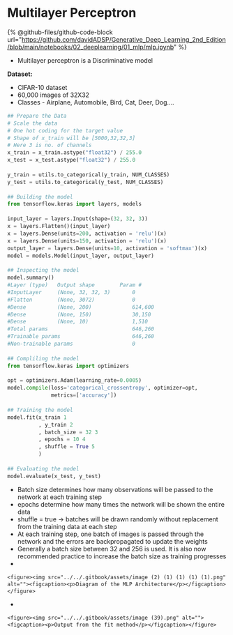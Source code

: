 # Multilayer Perceptron



{% @github-files/github-code-block url="https://github.com/davidADSP/Generative_Deep_Learning_2nd_Edition/blob/main/notebooks/02_deeplearning/01_mlp/mlp.ipynb" %}

* Multilayer perceptron is a Discriminative model&#x20;

**Dataset:**

* CIFAR-10 dataset
* 60,000 images of 32X32
* Classes - Airplane, Automobile, Bird, Cat, Deer, Dog....

```python
## Prepare the Data
# Scale the data
# One hot coding for the target value
# Shape of x_train will be [5000,32,32,3]
# Here 3 is no. of channels
x_train = x_train.astype("float32") / 255.0
x_test = x_test.astype("float32") / 255.0

y_train = utils.to_categorical(y_train, NUM_CLASSES)
y_test = utils.to_categorical(y_test, NUM_CLASSES)

## Building the model
from tensorflow.keras import layers, models

input_layer = layers.Input(shape=(32, 32, 3))
x = layers.Flatten()(input_layer)
x = layers.Dense(units=200, activation = 'relu')(x)
x = layers.Dense(units=150, activation = 'relu')(x)
output_layer = layers.Dense(units=10, activation = 'softmax')(x)
model = models.Model(input_layer, output_layer)

## Inspecting the model
model.summary()
#Layer (type)	Output shape    	Param #
#InputLayer     (None, 32, 32, 3)       0
#Flatten        (None, 3072)            0
#Dense          (None, 200)             614,600
#Dense          (None, 150)             30,150
#Dense          (None, 10)              1,510
#Total params                           646,260
#Trainable params                       646,260
#Non-trainable params                   0

## Compliling the model
from tensorflow.keras import optimizers

opt = optimizers.Adam(learning_rate=0.0005)
model.compile(loss='categorical_crossentropy', optimizer=opt,
              metrics=['accuracy'])

## Training the model
model.fit(x_train 1
          , y_train 2
          , batch_size = 32 3
          , epochs = 10 4
          , shuffle = True 5
          )
          
## Evaluating the model
model.evaluate(x_test, y_test)
```

* Batch size determines how many observations will be passed to the network at each training step
* epochs determine how many times the network will be shown the entire data
* shuffle = true -> batches will be drawn randomly without replacement from the training data at each step
* At each training step, one batch of images is passed through the network and the errors are backpropagated to update the weights
* Generally a batch size between 32 and 256 is used. It is also now recommended practice to increase the batch size as training progresses
*

    <figure><img src="../../.gitbook/assets/image (2) (1) (1) (1) (1).png" alt=""><figcaption><p>Diagram of the MLP Architecture</p></figcaption></figure>
*

    <figure><img src="../../.gitbook/assets/image (39).png" alt=""><figcaption><p>Output from the fit method</p></figcaption></figure>
